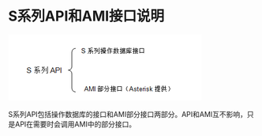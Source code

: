 # S系列API和AMI接口说明

![](/assets/importf.png)



S系列API包括操作数据库的接口和AMI部分接口两部分。API和AMI互不影响，只是API在需要时会调用AMI中的部分接口。

# 

# 



